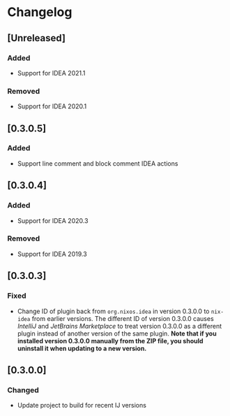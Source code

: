 # Changelog

## [Unreleased]
### Added
- Support for IDEA 2021.1
### Removed
- Support for IDEA 2020.1
## [0.3.0.5]
### Added
- Support line comment and block comment IDEA actions
## [0.3.0.4]
### Added
- Support for IDEA 2020.3
### Removed
- Support for IDEA 2019.3
## [0.3.0.3]
### Fixed
- Change ID of plugin back from `org.nixos.idea` in version 0.3.0.0 to
  `nix-idea` from earlier versions. The different ID of version 0.3.0.0
  causes *IntelliJ* and *JetBrains Marketplace* to treat version 0.3.0.0
  as a different plugin instead of another version of the same plugin.
  **Note that if you installed version 0.3.0.0 manually from the ZIP
  file, you should uninstall it when updating to a new version.**
## [0.3.0.0]
### Changed
- Update project to build for recent IJ versions
